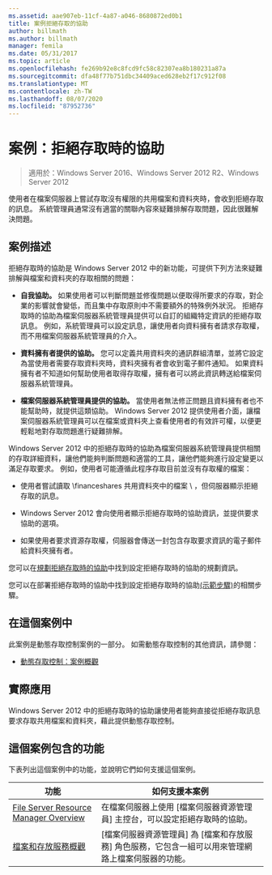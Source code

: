 ```yaml
---
ms.assetid: aae907eb-11cf-4a87-a046-8680872ed0b1
title: 案例拒絕存取的協助
author: billmath
ms.author: billmath
manager: femila
ms.date: 05/31/2017
ms.topic: article
ms.openlocfilehash: fe269b92e8c8fcd9fc58c82307ea8b180231a87a
ms.sourcegitcommit: dfa48f77b751dbc34409aced628eb2f17c912f08
ms.translationtype: MT
ms.contentlocale: zh-TW
ms.lasthandoff: 08/07/2020
ms.locfileid: "87952736"
---
```

# <a name="scenario-access-denied-assistance"></a>案例：拒絕存取時的協助

>適用於：Windows Server 2016、Windows Server 2012 R2、Windows Server 2012

使用者在檔案伺服器上嘗試存取沒有權限的共用檔案和資料夾時，會收到拒絕存取的訊息。 系統管理員通常沒有適當的關聯內容來疑難排解存取問題，因此很難解決問題。

## <a name="scenario-description"></a>案例描述
拒絕存取時的協助是 Windows Server 2012 中的新功能，可提供下列方法來疑難排解與檔案和資料夾的存取相關的問題：

-   **自我協助。** 如果使用者可以判斷問題並修復問題以便取得所要求的存取，對企業的影響就會變低，而且集中存取原則中不需要額外的特殊例外狀況。 拒絕存取時的協助為檔案伺服器系統管理員提供可以自訂的組織特定資訊的拒絕存取訊息。 例如，系統管理員可以設定訊息，讓使用者向資料擁有者請求存取權，而不用檔案伺服器系統管理員的介入。

-   **資料擁有者提供的協助。** 您可以定義共用資料夾的通訊群組清單，並將它設定為當使用者需要存取資料夾時，資料夾擁有者會收到電子郵件通知。 如果資料擁有者不知道如何幫助使用者取得存取權，擁有者可以將此資訊轉送給檔案伺服器系統管理員。

-   **檔案伺服器系統管理員提供的協助。** 當使用者無法修正問題且資料擁有者也不能幫助時，就提供這類協助。  Windows Server 2012 提供使用者介面，讓檔案伺服器系統管理員可以在檔案或資料夾上查看使用者的有效許可權，以便更輕鬆地對存取問題進行疑難排解。

Windows Server 2012 中的拒絕存取時的協助為檔案伺服器系統管理員提供相關的存取詳細資料，讓他們能夠判斷問題和適當的工具，讓他們能夠進行設定變更以滿足存取要求。 例如，使用者可能遵循此程序存取目前並沒有存取權的檔案：

-   使用者嘗試讀取 \financeshares 共用資料夾中的檔案 \\ ，但伺服器顯示拒絕存取的訊息。

-    Windows Server 2012 會向使用者顯示拒絕存取時的協助資訊，並提供要求協助的選項。

-   如果使用者要求資源存取權，伺服器會傳送一封包含存取要求資訊的電子郵件給資料夾擁有者。

您可以在[規劃拒絕存取時的協助](assetId:///b169f0a4-8b97-4da8-ae4a-c8f1986d19e1)中找到設定拒絕存取時的協助的規劃資訊。

您可以在部署拒絕存取時的協助中找到設定拒絕存取時的協助[&#40;示範步驟&#41;](Deploy-Access-Denied-Assistance--Demonstration-Steps-.md)的相關步驟。

## <a name="in-this-scenario"></a>在這個案例中
此案例是動態存取控制案例的一部分。 如需動態存取控制的其他資訊，請參閱：

-   [動態存取控制：案例概觀](Dynamic-Access-Control--Scenario-Overview.md)

## <a name="practical-applications"></a>實際應用
Windows Server 2012 中的拒絕存取時的協助讓使用者能夠直接從拒絕存取訊息要求存取共用檔案和資料夾，藉此提供動態存取控制。

## <a name="features-included-in-this-scenario"></a><a name="BKMK_NEW"></a>這個案例包含的功能
下表列出這個案例中的功能，並說明它們如何支援這個案例。

|功能|如何支援本案例|
|-----------|---------------------------------|
|[File Server Resource Manager Overview](/previous-versions/windows/it-pro/windows-server-2012-R2-and-2012/hh831701(v=ws.11))|在檔案伺服器上使用 [檔案伺服器資源管理員] 主控台，可以設定拒絕存取時的協助。|
|[檔案和存放服務概觀](/previous-versions/windows/it-pro/windows-server-2012-R2-and-2012/hh831487(v=ws.11))|[檔案伺服器資源管理員] 為 [檔案和存放服務] 角色服務，它包含一組可以用來管理網路上檔案伺服器的功能。|

